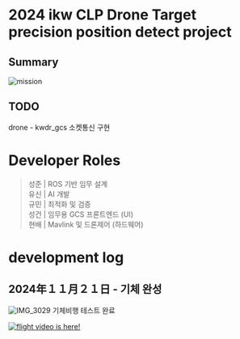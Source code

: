 # 2024 ikw CLP Drone Target precision position detect project

## Summary
![mission](https://github.com/user-attachments/assets/910b9044-69ac-4579-a446-c422540ad5b5)


## TODO
drone - kwdr_gcs 소켓통신 구현

# Developer Roles
> 성준 | ROS 기반 임무 설계  
> 유신 | AI 개발  
> 규민 | 최적화 및 검증  
> 성건 | 임무용 GCS 프론트엔드 (UI)  
> 현배 | Mavlink 및 드론제어 (하드웨어)

# development log
## 2024年１１月２１日 - 기체 완성
![IMG_3029](https://github.com/user-attachments/assets/88cc54e7-998c-4ff2-8a98-b2b019744100)
기체비행 테스트 완료

[![flight video is here!](https://i.sstatic.net/Vp2cE.png)](https://github.com/user-attachments/assets/cb94e642-9c23-4d93-900b-05cdd24f4979)
